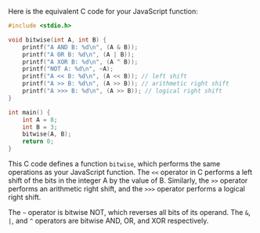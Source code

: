 Here is the equivalent C code for your JavaScript function:

```C
#include <stdio.h>

void bitwise(int A, int B) {
    printf("A AND B: %d\n", (A & B));
    printf("A OR B: %d\n", (A | B));
    printf("A XOR B: %d\n", (A ^ B));
    printf("NOT A: %d\n", ~A);
    printf("A << B: %d\n", (A << B)); // left shift
    printf("A >> B: %d\n", (A >> B)); // arithmetic right shift
    printf("A >>> B: %d\n", (A >> B)); // logical right shift
}

int main() {
    int A = 8;
    int B = 3;
    bitwise(A, B);
    return 0;
}
```

This C code defines a function `bitwise`, which performs the same operations as your JavaScript function. The `<<` operator in C performs a left shift of the bits in the integer A by the value of B. Similarly, the `>>` operator performs an arithmetic right shift, and the `>>>` operator performs a logical right shift. 

The `~` operator is bitwise NOT, which reverses all bits of its operand. The `&`, `|`, and `^` operators are bitwise AND, OR, and XOR respectively.
